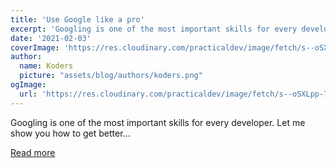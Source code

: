```yaml
---
title: 'Use Google like a pro'
excerpt: 'Googling is one of the most important skills for every developer.  Let me show you how to get better...'
date: '2021-02-03'
coverImage: 'https://res.cloudinary.com/practicaldev/image/fetch/s--oSXLpp-7--/c_imagga_scale,f_auto,fl_progressive,h_420,q_auto,w_1000/https://dev-to-uploads.s3.amazonaws.com/i/13r8wr0j0njnah35l47o.png'
author:
  name: Koders
  picture: "assets/blog/authors/koders.png"
ogImage:
  url: 'https://res.cloudinary.com/practicaldev/image/fetch/s--oSXLpp-7--/c_imagga_scale,f_auto,fl_progressive,h_420,q_auto,w_1000/https://dev-to-uploads.s3.amazonaws.com/i/13r8wr0j0njnah35l47o.png'
---
```


Googling is one of the most important skills for every developer.  Let me show you how to get better...

[Read more](https://dev.to/denicmarko/google-like-a-pro-5cf6)
